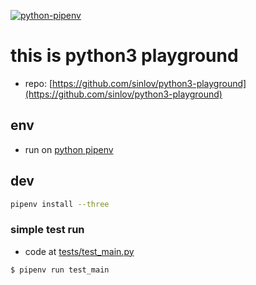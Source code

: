 [![python-pipenv](https://github.com/sinlov/python3-playground/workflows/python-pipenv/badge.svg?branch=main)](https://github.com/sinlov/python3-playground/actions/workflows/python-pipenv.yml)

# this is python3 playground

- repo: [https://github.com/sinlov/python3-playground](https://github.com/sinlov/python3-playground)

## env

- run on [python pipenv](https://pypi.org/project/pipenv/) 

## dev

```bash
pipenv install --three
```

### simple test run

- code at [tests/test_main.py](tests/test_main.py)

```bash
$ pipenv run test_main
```